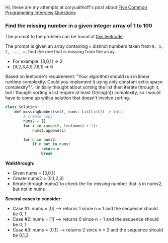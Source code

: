 Hi, these are my attempts at coryualthoff's post about [Five Common Programming Interview Questions](https://www.instagram.com/p/CFr8IKHgR-Y/?utm_source=ig_web_copy_link)

### Find the missing number in a given integer array of 1 to 100
The prompt to the problem can be found at [this leetcode](https://leetcode.com/problems/missing-number/solution/).

The prompt is given an array containing `n` distinct numbers taken from `0, 1, 2, ..., n`, find the one that is missing from the array.
* For example: [3,0,1] => 2
* [9,2,3,4,5,7,8,1] => 6

Based on leetcode's requirement: "Your algorithm should run in linear runtime complexity. Could you implement it using only constant extra space complexity?". I initially thought about sorting the list then iterate through it, but I thought sorting a list require at least O(nlog(n)) complexity, so I would have to come up with a solution that doesn't involve sorting.

```python
class Solution:
    def missingNumber(self, nums: List[int]) -> int:
        # create copy
        nums2 = []
        for i in range(0, len(nums) + 1):
            nums2.append(i)

        for n in nums2:
            if n not in nums:
                return n
                break
```
**Walkthrough:**
* Given nums = [3,0,1]
* Create nums2 = [0,1,2,3]
* Iterate through nums2 to check the for missing number that is in nums2, but not in nums

**Several cases to consider:**
* Case #1: nums = [0] --> returns 1 since n = 1 and the sequence should be 0, 1
* Case #2: nums = [1] --> returns 0 since n = 1 and the sequence should be 0, 1
* Case #3: nums = [0,1] --> returns 2 since n = 2 and the sequence should be 0,1,2

